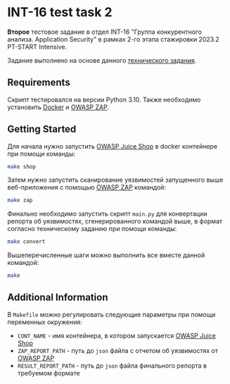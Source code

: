 # INT-16 test task 2
**Второе** тестовое задание в отдел INT-16
"Группа конкурентного анализа. Application Security" в рамках 2-го этапа стажировки
2023.2 PT-START Intensive.

Задание выполнено на основе данного [технического задания](https://sadykov.notion.site/INT-16-cb90ea1eaf8c41bcab92e6258a2d8499).

## Requirements
Скрипт тестировался на версии Python 3.10. Также необходимо установить [Docker](https://www.docker.com/) и
[OWASP ZAP](https://www.zaproxy.org/).

## Getting Started
Для начала нужно запустить [OWASP Juice Shop](https://pwning.owasp-juice.shop/companion-guide/latest/part1/running.html)
в docker контейнере при помощи команды:
```bash
make shop
```
Затем нужно запустить сканирование уязвимостей запущенного выше веб-приложения с помощью [OWASP ZAP](https://www.zaproxy.org/)
командой:
```bash
make zap
```
Финально необходимо запустить скрипт `main.py` для конвертации репорта об уязвимостях, сгенерированного командой выше, в
формат согласно техническому заданию при помощи команды:
```bash
make convert
```
Вышеперечисленные шаги можно выполнить все вместе данной командой:
```bash
make
```

## Additional Information
В `Makefile` можно регулировать следующие параметры при помощи переменных окружения:
- `CONT_NAME` - имя контейнера, в котором запускается [OWASP Juice Shop](https://pwning.owasp-juice.shop/companion-guide/latest/part1/running.html)
- `ZAP_REPORT_PATH` - путь до `json` файла с отчетом об уязвимостях от [OWASP ZAP](https://www.zaproxy.org/)
- `RESULT_REPORT_PATH` - путь до `json` файла финального репорта в требуемом формате